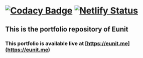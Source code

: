 # [![Codacy Badge](https://api.codacy.com/project/badge/Grade/c814ab536c5a454698bd21d7441695bc)](https://app.codacy.com/manual/Eunit99/eunit99.github.io?utm_source=github.com&utm_medium=referral&utm_content=Eunit99/eunit99.github.io&utm_campaign=Badge_Grade_Dashboard)  [![Netlify Status](https://api.netlify.com/api/v1/badges/5fceb2ae-4618-4e74-86f1-3e5fcf307a31/deploy-status)](https://app.netlify.com/sites/eunit99/deploys)

## This is the portfolio repository of **Eunit**

### This portfolio is available live at [https://eunit.me](https://eunit.me)
